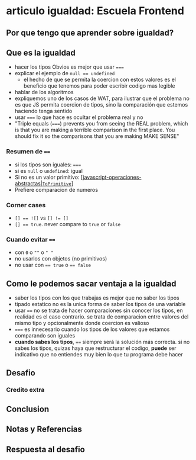 # articulo igualdad: Escuela Frontend
## Por que tengo que aprender sobre igualdad?

## Que es la igualdad

- hacer los tipos Obvios es mejor que usar `===`
- explicar el ejemplo de `null == undefined`
  - el hecho de que se permita la coercion con estos valores es el beneficio que tenemos para poder escribir codigo mas legible
- hablar de los algoritmos
- expliquemos uno de los casos de WAT, para ilustrar que el problema no es que JS permita coercion de tipos, sino la comparación que estemos haciendo tenga sentido
- usar `===` lo que hace es ocultar el problema real y no
- "Triple equals (`===`) prevents you from seeing the REAL problem, which is that you are making a terrible comparison in the first place. You should fix it so the comparisons that you are making MAKE SENSE"

### Resumen de `==`

- si los tipos son iguales: `===`
- si es `null` o `undefined`: igual
- Si no es un valor primitivo: [[javascript-operaciones-abstractas|`ToPrimitive`]]
- Prefiere comparacion de numeros

### Corner cases

- `[] == ![]` vs `[] != []`
- `[] == true`. never compare to `true` or `false`

### Cuando evitar `==`

- con `0` o `""` o `" "`
- no usarlos con objetos (no primitivos)
- no usar con `== true` o `== false`

## Como le podemos sacar ventaja a la igualdad

- saber los tipos con los que trabajas es mejor que no saber los tipos
- tipado estatico no es la unica forma de saber los tipos de una variable
- usar `==` no se trata de hacer comparaciones sin conocer los tipos, en realidad es el caso contrario. se trata de comparacion entre valores del mismo tipo y opcionalmente donde coercion es valioso
- `===` es innecesario cuando los tipos de los valores que estamos comparando son iguales
- **cuando sabes los tipos**, `==` siempre será la solución más correcta. si no sabes los tipos, quizas haya que restructurar el codigo, **puede** ser indicativo que no entiendes muy bien lo que tu programa debe hacer

## Desafio

### Credito extra

## Conclusion

## Notas y Referencias

## Respuesta al desafio

[//begin]: # "Autogenerated link references for markdown compatibility"
[javascript-operaciones-abstractas|`ToPrimitive`]: javascript-operaciones-abstractas "Operaciones Abstractas en JavaScript"
[//end]: # "Autogenerated link references"

